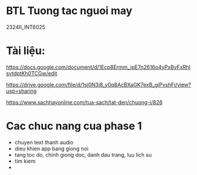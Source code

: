 # BTL Tuong tac nguoi may
2324II_INT6025
# Tài liệu:
https://docs.google.com/document/d/1Ecp8Ermm_jpE7n2616o4yPxBvFxRhIsvtdptKh0TCGw/edit

https://drive.google.com/file/d/1sj0N3j8_y0q8AcBXaGK7exB_giPvshFi/view?usp=sharing

https://www.sachhayonline.com/tua-sach/tat-den/chuong-i/826
# Cac chuc nang cua phase 1
+ chuyen text thanh audio
+ dieu khien app bang giong noi
+ tang toc do, chinh giong doc, danh dau trang, luu lich su
+ tim kiem
+ 
